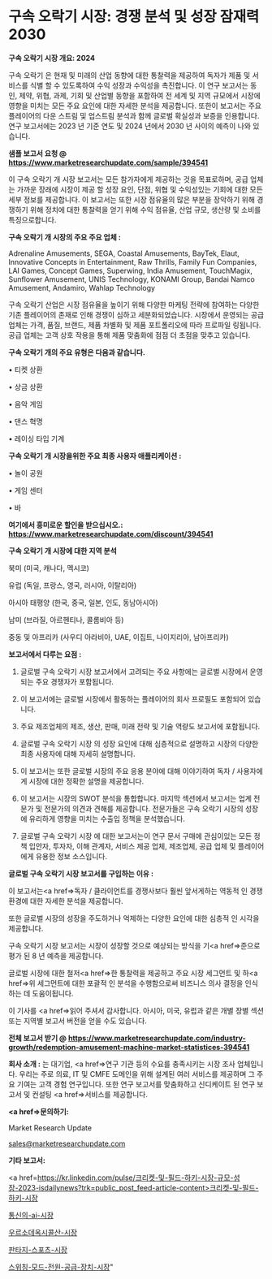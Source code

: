 # 구속 오락기 시장: 경쟁 분석 및 성장 잠재력 2030

<strong>구속 오락기 시장 개요: 2024</strong>

구속 오락기 은 현재 및 미래의 산업 동향에 대한 통찰력을 제공하여 독자가 제품 및 서비스를 식별 할 수 있도록하여 수익 성장과 수익성을 촉진합니다. 이 연구 보고서는 동인, 제약, 위협, 과제, 기회 및 산업별 동향을 포함하여 전 세계 및 지역 규모에서 시장에 영향을 미치는 모든 주요 요인에 대한 자세한 분석을 제공합니다. 또한이 보고서는 주요 플레이어의 다운 스트림 및 업스트림 분석과 함께 글로벌 확실성과 보증을 인용합니다. 연구 보고서에는 2023 년 기준 연도 및 2024 년에서 2030 년 사이의 예측이 나와 있습니다.



<strong>샘플 보고서 요청 @ <a href=https://www.marketresearchupdate.com/sample/394541>https://www.marketresearchupdate.com/sample/394541</a></strong>

이 구속 오락기 개 시장 보고서는 모든 참가자에게 제공하는 것을 목표로하며, 공급 업체는 가까운 장래에 시장이 제공 할 성장 요인, 단점, 위협 및 수익성있는 기회에 대한 모든 세부 정보를 제공합니다. 이 보고서는 또한 시장 점유율의 많은 부분을 장악하기 위해 경쟁하기 위해 정치에 대한 통찰력을 얻기 위해 수익 점유율, 산업 규모, 생산량 및 소비를 특징으로합니다.



<strong>구속 오락기 개 시장의 주요 주요 업체 :</strong>

Adrenaline Amusements, SEGA, Coastal Amusements, BayTek, Elaut, Innovative Concepts in Entertainment, Raw Thrills, Family Fun Companies, LAI Games, Concept Games, Superwing, India Amusement, TouchMagix, Sunflower Amusement, UNIS Technology, KONAMI Group, Bandai Namco Amusement, Andamiro, Wahlap Technology

구속 오락기 산업은 시장 점유율을 높이기 위해 다양한 마케팅 전략에 참여하는 다양한 기존 플레이어의 존재로 인해 경쟁이 심하고 세분화되었습니다. 시장에서 운영되는 공급 업체는 가격, 품질, 브랜드, 제품 차별화 및 제품 포트폴리오에 따라 프로파일 링됩니다. 공급 업체는 고객 상호 작용을 통해 제품 맞춤화에 점점 더 초점을 맞추고 있습니다.



<strong>구속 오락기 개의 주요 유형은 다음과 같습니다.</strong>

• 티켓 상환

• 상금 상환

• 음악 게임

• 댄스 혁명

• 레이싱 타입 기계



<strong>구속 오락기 개 시장을위한 주요 최종 사용자 애플리케이션 :</strong>

• 놀이 공원

• 게임 센터

• 바



<strong>여기에서 흥미로운 할인을 받으십시오.: <a href=https://www.marketresearchupdate.com/discount/394541>https://www.marketresearchupdate.com/discount/394541</a></strong>



<strong>구속 오락기 개 시장에 대한 지역 분석</strong>

북미 (미국, 캐나다, 멕시코)

유럽 (독일, 프랑스, 영국, 러시아, 이탈리아)

아시아 태평양 (한국, 중국, 일본, 인도, 동남아시아)

남미 (브라질, 아르헨티나, 콜롬비아 등)

중동 및 아프리카 (사우디 아라비아, UAE, 이집트, 나이지리아, 남아프리카)



<strong>보고서에서 다루는 요점 :</strong>

1. 글로벌 구속 오락기 시장 보고서에서 고려되는 주요 사항에는 글로벌 시장에서 운영되는 주요 경쟁자가 포함됩니다.

2. 이 보고서에는 글로벌 시장에서 활동하는 플레이어의 회사 프로필도 포함되어 있습니다.

3. 주요 제조업체의 제조, 생산, 판매, 미래 전략 및 기술 역량도 보고서에 포함됩니다.

4. 글로벌 구속 오락기 시장 의 성장 요인에 대해 심층적으로 설명하고 시장의 다양한 최종 사용자에 대해 자세히 설명합니다.

5. 이 보고서는 또한 글로벌 시장의 주요 응용 분야에 대해 이야기하여 독자 / 사용자에게 시장에 대한 정확한 설명을 제공합니다.

6. 이 보고서는 시장의 SWOT 분석을 통합합니다. 마지막 섹션에서 보고서는 업계 전문가 및 전문가의 의견과 견해를 제공합니다. 전문가들은 구속 오락기 시장의 성장에 유리하게 영향을 미치는 수출입 정책을 분석했습니다.

7. 글로벌 구속 오락기 시장 에 대한 보고서는이 연구 문서 구매에 관심이있는 모든 정책 입안자, 투자자, 이해 관계자, 서비스 제공 업체, 제조업체, 공급 업체 및 플레이어에게 유용한 정보 소스입니다.



<strong>글로벌 구속 오락기 시장 보고서를 구입하는 이유 :</strong>

이 보고서는<a href=>독자 / 클</a>라이언트를 경쟁사보다 훨씬 앞서게하는 역동적 인 경쟁 환경에 대한 자세한 분석을 제공합니다.

또한 글로벌 시장의 성장을 주도하거나 억제하는 다양한 요인에 대한 심층적 인 시각을 제공합니다.

구속 오락기 시장 보고서는 시장이 성장할 것으로 예상되는 방식을 기<a href=>준으로</a> 평가 된 8 년 예측을 제공합니다.

글로벌 시장에 대한 철저<a href=>한 통찰력</a>을 제공하고 주요 시장 세그먼트 및 하<a href=>위 세그</a>먼트에 대한 포괄적 인 분석을 수행함으로써 비즈니스 의사 결정을 인식하는 데 도움이됩니다.

이 기사를 <a href=>읽어 주</a>셔서 감사합니다. 아시아, 미국, 유럽과 같은 개별 장별 섹션 또는 지역별 보고서 버전을 얻을 수도 있습니다.



<strong>전체 보고서 받기 @ <a href=https://www.marketresearchupdate.com/industry-growth/redemption-amusement-machine-market-statistices-394541>https://www.marketresearchupdate.com/industry-growth/redemption-amusement-machine-market-statistices-394541</a></strong>



<strong>회사 소개 :</strong>
는 대기업, <a href=>연구 기</a>관 등의 수요를 충족시키는 시장 조사 업체입니다. 우리는 주로 의료, IT 및 CMFE 도메인을 위해 설계된 여러 서비스를 제공하며 그 주요 기여는 고객 경험 연구입니다. 또한 연구 보고서를 맞춤화하고 신디케이트 된 연구 보고서 및 컨설팅 <a href=>서비</a>스를 제공합니다.



<strong><a href=>문의하기:</a></strong>

Market Research Update

sales@marketresearchupdate.com



<strong>기타 보고서:</strong>

<a href=https://kr.linkedin.com/pulse/크리켓-및-필드-하키-시장-규모-성장-2023-isdailynews?trk=public_post_feed-article-content>크리켓-및-필드-하키-시장</a>

<a href=https://www.linkedin.com/pulse/통신의-ai-시장-진입-전략-및-위험-평가2029년-consumer-connection-chronicles-24-/>통신의-ai-시장</a>

<a href=https://www.linkedin.com/pulse/우르소데옥시콜산-시장-동향-및-성장-전망-consumer-connection-compendium-ana-16gbf/>우르소데옥시콜산-시장</a>

<a href=https://www.linkedin.com/pulse/판타지-스포츠-시장-세분화-연구-및-목표-고객2029년-survey-savvy-insights-360-analysis-wgnef/>판타지-스포츠-시장</a>

<a href=https://www.linkedin.com/pulse/스위칭-모드-전원-공급-장치-시장-세분화-연구-및-목표-고객2030년-2mnqf/>스위칭-모드-전원-공급-장치-시장</a>"
